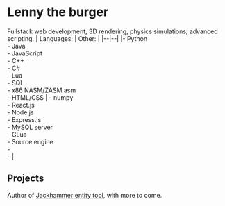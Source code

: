 # **Lenny the burger**
Fullstack web development, 3D rendering, physics simulations, advanced scripting.
| Languages: | Other: |
|--|--|
|- Python<br>- Java<br>- JavaScript<br>- C++<br>- C#<br>- Lua<br>- SQL<br>- x86 NASM/ZASM asm<br>- HTML/CSS |  - numpy<br>- React.js<br>- Node.js<br>- Express.js<br>- MySQL server<br>- GLua<br>- Source engine<br>-<br>- |

## Projects
Author of [Jackhammer entity tool](https://github.com/Lenny-the-burger/jackhammer-entity-tool), with more to come.
